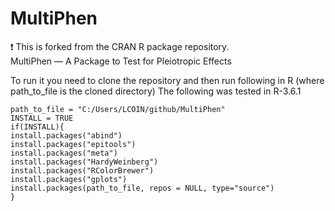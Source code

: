 # MultiPhen
:exclamation: This is forked from the CRAN R package repository.  MultiPhen — A Package to Test for Pleiotropic Effects  

To run it you need to clone the repository and then run following in R (where path_to_file is the cloned directory)
The following was tested in R-3.6.1
```
path_to_file = "C:/Users/LCOIN/github/MultiPhen"
INSTALL = TRUE
if(INSTALL){
install.packages("abind")
install.packages("epitools")
install.packages("meta")
install.packages("HardyWeinberg")
install.packages("RColorBrewer")
install.packages("gplots")
install.packages(path_to_file, repos = NULL, type="source")
}
```

